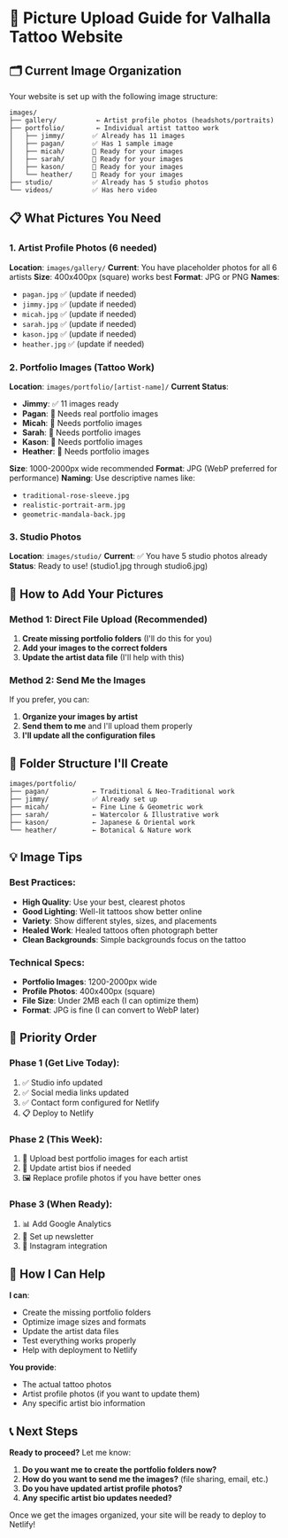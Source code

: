 # 📸 Picture Upload Guide for Valhalla Tattoo Website

## 🗂️ Current Image Organization

Your website is set up with the following image structure:

```
images/
├── gallery/          ← Artist profile photos (headshots/portraits)
├── portfolio/        ← Individual artist tattoo work
│   ├── jimmy/       ✅ Already has 11 images
│   ├── pagan/       ✅ Has 1 sample image
│   ├── micah/       📁 Ready for your images
│   ├── sarah/       📁 Ready for your images
│   ├── kason/       📁 Ready for your images
│   └── heather/     📁 Ready for your images
├── studio/          ✅ Already has 5 studio photos
└── videos/          ✅ Has hero video
```

## 📋 What Pictures You Need

### 1. **Artist Profile Photos** (6 needed)
**Location**: `images/gallery/`
**Current**: You have placeholder photos for all 6 artists
**Size**: 400x400px (square) works best
**Format**: JPG or PNG
**Names**: 
- `pagan.jpg` ✅ (update if needed)
- `jimmy.jpg` ✅ (update if needed)  
- `micah.jpg` ✅ (update if needed)
- `sarah.jpg` ✅ (update if needed)
- `kason.jpg` ✅ (update if needed)
- `heather.jpg` ✅ (update if needed)

### 2. **Portfolio Images** (Tattoo Work)
**Location**: `images/portfolio/[artist-name]/`
**Current Status**:
- **Jimmy**: ✅ 11 images ready
- **Pagan**: 📁 Needs real portfolio images
- **Micah**: 📁 Needs portfolio images  
- **Sarah**: 📁 Needs portfolio images
- **Kason**: 📁 Needs portfolio images
- **Heather**: 📁 Needs portfolio images

**Size**: 1000-2000px wide recommended
**Format**: JPG (WebP preferred for performance)
**Naming**: Use descriptive names like:
- `traditional-rose-sleeve.jpg`
- `realistic-portrait-arm.jpg`
- `geometric-mandala-back.jpg`

### 3. **Studio Photos** 
**Location**: `images/studio/`
**Current**: ✅ You have 5 studio photos already
**Status**: Ready to use! (studio1.jpg through studio6.jpg)

## 🚀 How to Add Your Pictures

### Method 1: Direct File Upload (Recommended)
1. **Create missing portfolio folders** (I'll do this for you)
2. **Add your images to the correct folders**
3. **Update the artist data file** (I'll help with this)

### Method 2: Send Me the Images
If you prefer, you can:
1. **Organize your images by artist**
2. **Send them to me** and I'll upload them properly
3. **I'll update all the configuration files**

## 📁 Folder Structure I'll Create

```
images/portfolio/
├── pagan/           ← Traditional & Neo-Traditional work
├── jimmy/           ✅ Already set up
├── micah/           ← Fine Line & Geometric work  
├── sarah/           ← Watercolor & Illustrative work
├── kason/           ← Japanese & Oriental work
└── heather/         ← Botanical & Nature work
```

## 💡 Image Tips

### **Best Practices**:
- **High Quality**: Use your best, clearest photos
- **Good Lighting**: Well-lit tattoos show better online
- **Variety**: Show different styles, sizes, and placements
- **Healed Work**: Healed tattoos often photograph better
- **Clean Backgrounds**: Simple backgrounds focus on the tattoo

### **Technical Specs**:
- **Portfolio Images**: 1200-2000px wide
- **Profile Photos**: 400x400px (square)
- **File Size**: Under 2MB each (I can optimize them)
- **Format**: JPG is fine (I can convert to WebP later)

## 🎯 Priority Order

### **Phase 1 (Get Live Today)**:
1. ✅ Studio info updated
2. ✅ Social media links updated  
3. ✅ Contact form configured for Netlify
4. 📋 Deploy to Netlify

### **Phase 2 (This Week)**:
1. 📸 Upload best portfolio images for each artist
2. 📝 Update artist bios if needed
3. 🖼️ Replace profile photos if you have better ones

### **Phase 3 (When Ready)**:
1. 📊 Add Google Analytics
2. 📧 Set up newsletter
3. 📱 Instagram integration

## 🤝 How I Can Help

**I can**:
- Create the missing portfolio folders
- Optimize image sizes and formats
- Update the artist data files
- Test everything works properly
- Help with deployment to Netlify

**You provide**:
- The actual tattoo photos
- Artist profile photos (if you want to update them)
- Any specific artist bio information

## 📞 Next Steps

**Ready to proceed?** Let me know:

1. **Do you want me to create the portfolio folders now?**
2. **How do you want to send me the images?** (file sharing, email, etc.)
3. **Do you have updated artist profile photos?**
4. **Any specific artist bio updates needed?**

Once we get the images organized, your site will be ready to deploy to Netlify!